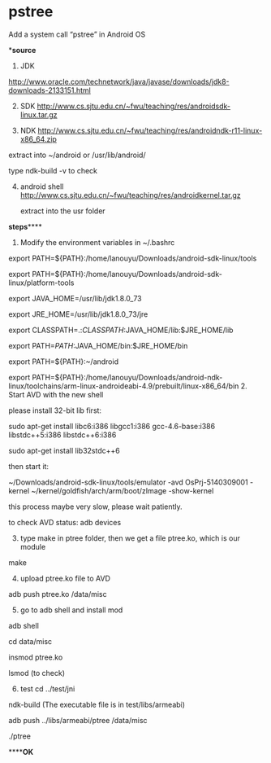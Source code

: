 # pstree
Add a system call “pstree” in Android OS

***********source**********

1. JDK

  http://www.oracle.com/technetwork/java/javase/downloads/jdk8-downloads-2133151.html
  
2. SDK
  http://www.cs.sjtu.edu.cn/~fwu/teaching/res/androidsdk-linux.tar.gz

3. NDK
  http://www.cs.sjtu.edu.cn/~fwu/teaching/res/androidndk-r11-linux-x86_64.zip

  extract into ~/android or /usr/lib/android/
  
  type ndk-build -v to check
  
4. android shell
	http://www.cs.sjtu.edu.cn/~fwu/teaching/res/androidkernel.tar.gz

	extract into the usr folder


**********steps**************

1. Modify the environment variables in ~/.bashrc

  export PATH=${PATH}:/home/lanouyu/Downloads/android-sdk-linux/tools
  
  export PATH=${PATH}:/home/lanouyu/Downloads/android-sdk-linux/platform-tools

  export JAVA_HOME=/usr/lib/jdk1.8.0_73
  
  export JRE_HOME=/usr/lib/jdk1.8.0_73/jre
  
  export CLASSPATH=.:$CLASSPATH:$JAVA_HOME/lib:$JRE_HOME/lib
  
  export PATH=$PATH:$JAVA_HOME/bin:$JRE_HOME/bin
  
  export PATH=${PATH}:~/android
  
  export PATH=${PATH}:/home/lanouyu/Downloads/android-ndk-linux/toolchains/arm-linux-androideabi-4.9/prebuilt/linux-x86_64/bin
2. Start AVD with the new shell

  please install 32-bit lib first:
  
  sudo apt-get install libc6:i386 libgcc1:i386 gcc-4.6-base:i386 libstdc++5:i386 libstdc++6:i386
  
  sudo apt-get install lib32stdc++6

  then start it:

  ~/Downloads/android-sdk-linux/tools/emulator -avd OsPrj-5140309001 -kernel ~/kernel/goldfish/arch/arm/boot/zImage -show-kernel
  
  this process maybe very slow, please wait patiently.
  
  to check AVD status: adb devices

3. type make in ptree folder, then we get a file ptree.ko, which is our module

  make

4. upload ptree.ko file to AVD
 
  adb push ptree.ko /data/misc

5. go to adb shell and install mod

  adb shell
  
  cd data/misc
  
  insmod ptree.ko
  
  lsmod (to check)

6. test
  cd ../test/jni

  ndk-build 
  (The executable file is in test/libs/armeabi)
  
  adb push ../libs/armeabi/ptree /data/misc
  
  ./ptree
  
  ******************OK**************
